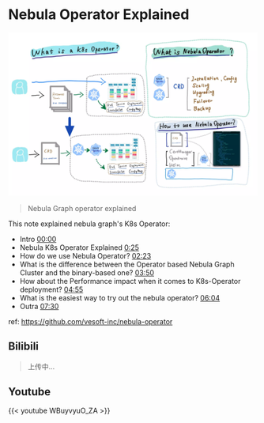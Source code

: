 # Nebula Operator Explained


<!--more-->

![nebula-operator-explained](./nebula-operator-explained.webp)

> Nebula Graph operator explained

This note explained nebula graph's K8s Operator:

- Intro [00:00](https://www.youtube.com/watch?v=WBuyvyuO_ZA&t=0s) 
- Nebula K8s Operator Explained [0:25](https://www.youtube.com/watch?v=WBuyvyuO_ZA&t=25s) 
- How do we use Nebula Operator? [02:23](https://www.youtube.com/watch?v=WBuyvyuO_ZA&t=143s)
- What is the difference between the Operator based Nebula Graph Cluster and the binary-based one? [03:50](https://www.youtube.com/watch?v=WBuyvyuO_ZA&t=230s)
- How about the Performance impact when it comes to K8s-Operator deployment? [04:55](https://www.youtube.com/watch?v=WBuyvyuO_ZA&t=295s)
- What is the easiest way to try out the nebula operator? [06:04](https://www.youtube.com/watch?v=WBuyvyuO_ZA&t=364s)
- Outra [07:30](https://www.youtube.com/watch?v=WBuyvyuO_ZA&t=450s)

ref: https://github.com/vesoft-inc/nebula-operator

## Bilibili

> 上传中...

## Youtube

{{< youtube WBuyvyuO_ZA >}}


